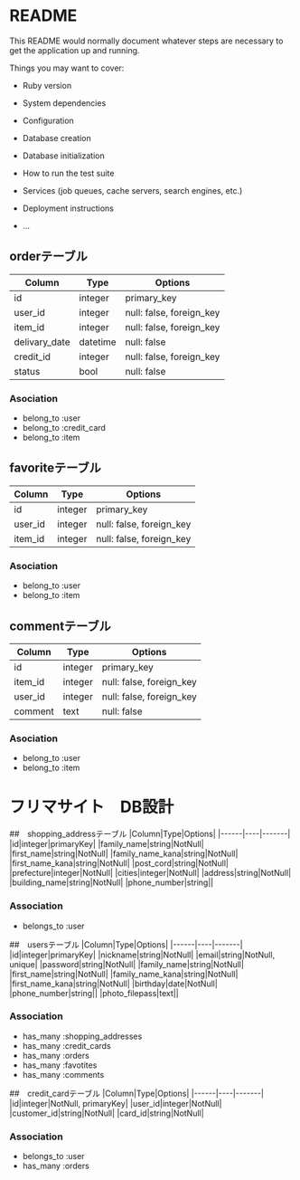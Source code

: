 # README

This README would normally document whatever steps are necessary to get the
application up and running.

Things you may want to cover:

* Ruby version

* System dependencies

* Configuration

* Database creation

* Database initialization

* How to run the test suite

* Services (job queues, cache servers, search engines, etc.)

* Deployment instructions

* ...

## orderテーブル
|Column|Type|Options|
|------|----|-------|
|id|integer|primary_key|
|user_id|integer|null: false, foreign_key|
|item_id|integer|null: false, foreign_key|
|delivary_date|datetime|null: false|
|credit_id|integer|null: false, foreign_key|
|status|bool|null: false|
### Asociation
- belong_to :user
- belong_to :credit_card
- belong_to :item

## favoriteテーブル
|Column|Type|Options|
|------|----|-------|
|id|integer|primary_key|
|user_id|integer|null: false, foreign_key|
|item_id|integer|null: false, foreign_key|
### Asociation
- belong_to :user
- belong_to :item

## commentテーブル
|Column|Type|Options|
|------|----|-------|
|id|integer|primary_key|
|item_id|integer|null: false, foreign_key|
|user_id|integer|null: false, foreign_key|
|comment|text|null: false|
### Asociation
- belong_to :user
- belong_to :item

# フリマサイト　DB設計
##　shopping_addressテーブル
|Column|Type|Options|
|------|----|-------|
|id|integer|primaryKey|
|family_name|string|NotNull|
|first_name|string|NotNull|
|family_name_kana|string|NotNull|
|first_name_kana|string|NotNull|
|post_cord|string|NotNull|
|prefecture|integer|NotNull|
|cities|integer|NotNull|
|address|string|NotNull|
|building_name|string|NotNull|
|phone_number|string||

### Association
- belongs_to :user

##　usersテーブル
|Column|Type|Options|
|------|----|-------|
|id|integer|primaryKey|
|nickname|string|NotNull|
|email|string|NotNull, unique|
|password|string|NotNull|
|family_name|string|NotNull|
|first_name|string|NotNull|
|family_name_kana|string|NotNull|
|first_name_kana|string|NotNull|
|birthday|date|NotNull|
|phone_number|string||
|photo_filepass|text||

### Association
- has_many :shopping_addresses
- has_many :credit_cards
- has_many :orders
- has_many :favotites
- has_many :comments


##　credit_cardテーブル
|Column|Type|Options|
|------|----|-------|
|id|integer|NotNull, primaryKey|
|user_id|integer|NotNull|
|customer_id|string|NotNull|
|card_id|string|NotNull|

### Association
- belongs_to :user
- has_many :orders
